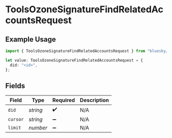 # ToolsOzoneSignatureFindRelatedAccountsRequest

## Example Usage

```typescript
import { ToolsOzoneSignatureFindRelatedAccountsRequest } from "bluesky/models/operations";

let value: ToolsOzoneSignatureFindRelatedAccountsRequest = {
  did: "<id>",
};
```

## Fields

| Field              | Type               | Required           | Description        |
| ------------------ | ------------------ | ------------------ | ------------------ |
| `did`              | *string*           | :heavy_check_mark: | N/A                |
| `cursor`           | *string*           | :heavy_minus_sign: | N/A                |
| `limit`            | *number*           | :heavy_minus_sign: | N/A                |